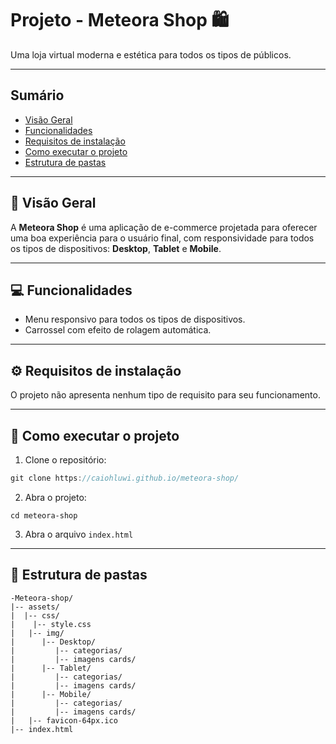 # Projeto - Meteora Shop 🛍️
Uma loja virtual moderna e estética para todos os tipos de públicos.

---

## Sumário
- [Visão Geral](#-visão-geral)
- [Funcionalidades](#funcionalidades)
- [Requisitos de instalação](#requisitos-de-instalação)
- [Como executar o projeto](#como-executar-o-projeto)
- [Estrutura de pastas](#estrutura-de-pastas)

---

## 🎯 Visão Geral
A **Meteora Shop** é uma aplicação de e-commerce projetada para oferecer uma boa experiência para o usuário final, com responsividade para todos os tipos de dispositivos: **Desktop**, **Tablet** e **Mobile**.

--- 

## 💻 Funcionalidades 
- Menu responsivo para todos os tipos de dispositivos. 
- Carrossel com efeito de rolagem automática.

---

## ⚙️ Requisitos de instalação 
O projeto não apresenta nenhum tipo de requisito para seu funcionamento.

---

## 🚀 Como executar o projeto 
1. Clone o repositório:
```JavaScript
git clone https://caiohluwi.github.io/meteora-shop/
```
2. Abra o projeto:
```
cd meteora-shop
```
3. Abra o arquivo `index.html`

--- 

## 📁 Estrutura de pastas 

```
-Meteora-shop/
|-- assets/
|  |-- css/
|    |-- style.css
|   |-- img/
|      |-- Desktop/
|         |-- categorias/
|         |-- imagens cards/
|      |-- Tablet/
|         |-- categorias/
|         |-- imagens cards/
|      |-- Mobile/
|         |-- categorias/
|         |-- imagens cards/
|   |-- favicon-64px.ico
|-- index.html
```
